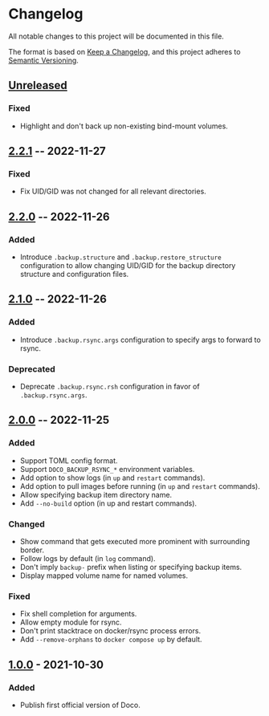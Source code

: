 # Changelog
All notable changes to this project will be documented in this file.

The format is based on [Keep a Changelog](https://keepachangelog.com/en/1.1.0/),
and this project adheres to [Semantic Versioning](https://semver.org/spec/v2.0.0.html).

## [Unreleased]
### Fixed
- Highlight and don't back up non-existing bind-mount volumes.

## [2.2.1] -- 2022-11-27
### Fixed
- Fix UID/GID was not changed for all relevant directories.

## [2.2.0] -- 2022-11-26
### Added
- Introduce `.backup.structure` and `.backup.restore_structure` configuration
    to allow changing UID/GID for the backup directory structure and configuration files.

## [2.1.0] -- 2022-11-26
### Added
- Introduce `.backup.rsync.args` configuration to specify args to forward to rsync.

### Deprecated
- Deprecate `.backup.rsync.rsh` configuration in favor of `.backup.rsync.args`.

## [2.0.0] -- 2022-11-25
### Added
- Support TOML config format.
- Support `DOCO_BACKUP_RSYNC_*` environment variables.
- Add option to show logs (in `up` and `restart` commands).
- Add option to pull images before running (in `up` and `restart` commands).
- Allow specifying backup item directory name.
- Add `--no-build` option (in up and restart commands).

### Changed
- Show command that gets executed more prominent with surrounding border.
- Follow logs by default (in `log` command).
- Don't imply `backup-` prefix when listing or specifying backup items.
- Display mapped volume name for named volumes.

### Fixed
- Fix shell completion for arguments.
- Allow empty module for rsync.
- Don't print stacktrace on docker/rsync process errors.
- Add `--remove-orphans` to `docker compose up` by default.

## [1.0.0] - 2021-10-30
### Added
- Publish first official version of Doco.

[Unreleased]: https://github.com/bibermann/doco-cli/compare/2.2.1...HEAD
[2.2.1]: https://github.com/bibermann/doco-cli/compare/2.2.0...2.2.1
[2.2.0]: https://github.com/bibermann/doco-cli/compare/2.1.0...2.2.0
[2.1.0]: https://github.com/bibermann/doco-cli/compare/2.0.0...2.1.0
[2.0.0]: https://github.com/bibermann/doco-cli/compare/1.0.0...2.0.0
[1.0.0]: https://github.com/bibermann/doco-cli/releases/tag/1.0.0
